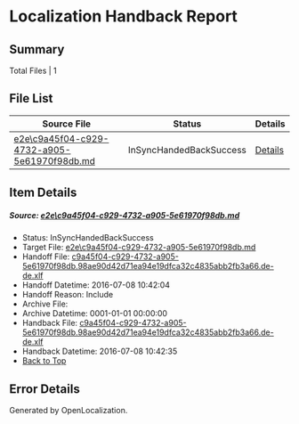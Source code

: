 # <a name='report-top'></a> Localization Handback Report

## Summary
 Total Files | 1

## File List
 Source File | Status | Details 
 ----------- | ------ | ------- 
 [e2e\c9a45f04-c929-4732-a905-5e61970f98db.md](https://github.com/OpenLocalizationTestOrg/oltest/blob/f7c88820c512008f5176841d85a9fef728fd9299/e2e/c9a45f04-c929-4732-a905-5e61970f98db.md) | InSyncHandedBackSuccess | [Details](#fe9aaf2b7ab018596b762f53ace98b81a722c9b07)

## Item Details
##### <a name='fe9aaf2b7ab018596b762f53ace98b81a722c9b07'></a> Source: [e2e\c9a45f04-c929-4732-a905-5e61970f98db.md](https://github.com/OpenLocalizationTestOrg/oltest/blob/f7c88820c512008f5176841d85a9fef728fd9299/e2e/c9a45f04-c929-4732-a905-5e61970f98db.md)
* Status: InSyncHandedBackSuccess
* Target File: [e2e\c9a45f04-c929-4732-a905-5e61970f98db.md](https://github.com/OpenLocalizationTestOrg/oltest-dede-fly/blob/cd4df5fae076e2e86e83fe00bdc2659b3b859091/e2e/c9a45f04-c929-4732-a905-5e61970f98db.md)
* Handoff File: [c9a45f04-c929-4732-a905-5e61970f98db.98ae90d42d71ea94e19dfca32c4835abb2fb3a66.de-de.xlf](https://github.com/OpenLocalizationTestOrg/olhandoff-e2e/blob/2cb650c1e82491a8850b7367f2742c31687c3a65/ol-handoff/OpenLocalizationTestOrg/oltest-dede-fly/ci/ht/c9a45f04-c929-4732-a905-5e61970f98db.98ae90d42d71ea94e19dfca32c4835abb2fb3a66.de-de.xlf)
* Handoff Datetime: 2016-07-08 10:42:04
* Handoff Reason: Include
* Archive File: 
* Archive Datetime: 0001-01-01 00:00:00
* Handback File: [c9a45f04-c929-4732-a905-5e61970f98db.98ae90d42d71ea94e19dfca32c4835abb2fb3a66.de-de.xlf](https://github.com/OpenLocalizationTestOrg/olhandback-e2e/blob/7babcbf738e67afc962c80851405ca7134274d8a/ol-handback/OpenLocalizationTestOrg/oltest-dede-fly/ci/ht/c9a45f04-c929-4732-a905-5e61970f98db.98ae90d42d71ea94e19dfca32c4835abb2fb3a66.de-de.xlf)
* Handback Datetime: 2016-07-08 10:42:35
* [Back to Top](#report-top)


## Error Details

Generated by OpenLocalization.
